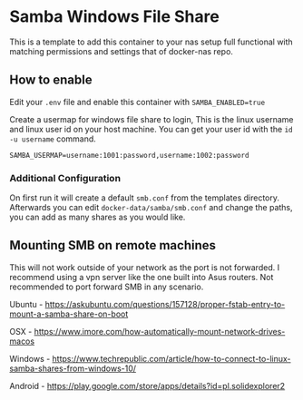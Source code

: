 # Samba Windows File Share

This is a template to add this container to your nas setup full functional with matching permissions and settings that of docker-nas repo.


## How to enable

Edit your `.env` file and enable this container with `SAMBA_ENABLED=true`

Create a usermap for windows file share to login, This is the linux username and linux user id on your host machine. You can get your user id with the `id -u username` command.

```
SAMBA_USERMAP=username:1001:password,username:1002:password
```

### Additional Configuration

On first run it will create a default `smb.conf` from the templates directory. Afterwards you can edit `docker-data/samba/smb.conf` and change the paths, you can add as many shares as you would like.

## Mounting SMB on remote machines

This will not work outside of your network as the port is not forwarded. I recommend using a vpn server like the one built into Asus routers. Not recommended to port forward SMB in any scenario.

Ubuntu - https://askubuntu.com/questions/157128/proper-fstab-entry-to-mount-a-samba-share-on-boot

OSX - https://www.imore.com/how-automatically-mount-network-drives-macos

Windows - https://www.techrepublic.com/article/how-to-connect-to-linux-samba-shares-from-windows-10/

Android - https://play.google.com/store/apps/details?id=pl.solidexplorer2
